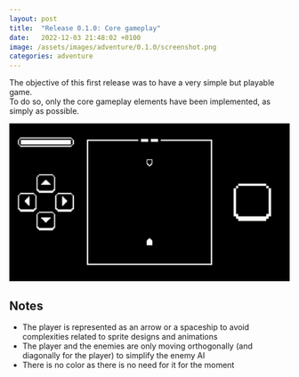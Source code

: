 ```yaml
---
layout: post
title:  "Release 0.1.0: Core gameplay"
date:   2022-12-03 21:48:02 +0100
image: /assets/images/adventure/0.1.0/screenshot.png
categories: adventure
---
```


The objective of this first release was to have a very simple but playable game.  
To do so, only the core gameplay elements have been implemented, as simply as possible.

![Screenshot](/assets/images/adventure/0.1.0/capture.gif)

## Notes

* The player is represented as an arrow or a spaceship to avoid complexities related to sprite designs and animations
* The player and the enemies are only moving orthogonally (and diagonally for the player) to simplify the enemy AI 
* There is no color as there is no need for it for the moment
